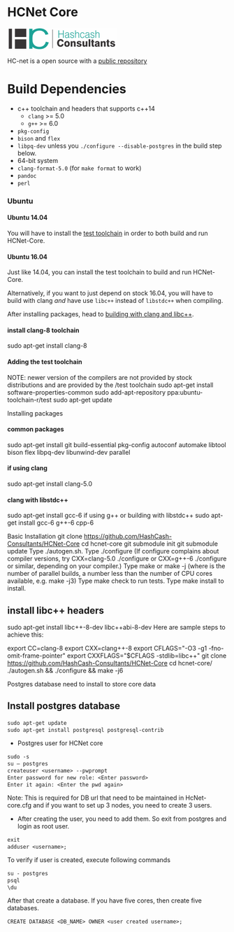 # HCNet Core

[![HashCash Consultants](https://github.com/HashCash-Consultants/HCNet-Core/raw/master/img/hashcash-logo.png)](https://www.hashcashconsultants.com/)

HC-net is a open source with a [public repository](https://github.com/HashCash-Consultants/HCNet-Core)

# Build Dependencies

- c++ toolchain and headers that supports c++14
    - `clang` >= 5.0
    - `g++` >= 6.0
- `pkg-config`
- `bison` and `flex`
- `libpq-dev` unless you `./configure --disable-postgres` in the build step below.
- 64-bit system
- `clang-format-5.0` (for `make format` to work)
- `pandoc`
- `perl`

### Ubuntu

#### Ubuntu 14.04
You will have to install the [test toolchain](#adding-the-test-toolchain) in order to both build and run HCNet-Core.

#### Ubuntu 16.04
Just like 14.04, you can install the test toolchain to build and run HCNet-Core.

Alternatively, if you want to just depend on stock 16.04, you will have to build with clang *and* have use `libc++` instead of `libstdc++` when compiling.

After installing packages, head to [building with clang and libc++](#building-with-clang-and-libc).

#### install clang-8 toolchain
sudo apt-get install clang-8

#### Adding the test toolchain
NOTE: newer version of the compilers are not provided by stock distributions and are provided by the /test toolchain
sudo apt-get install software-properties-common
sudo add-apt-repository ppa:ubuntu-toolchain-r/test
sudo apt-get update

Installing packages
#### common packages
sudo apt-get install git build-essential pkg-config autoconf automake libtool bison flex libpq-dev libunwind-dev parallel
#### if using clang
sudo apt-get install clang-5.0
#### clang with libstdc++
sudo apt-get install gcc-6
if using g++ or building with libstdc++
sudo apt-get install gcc-6 g++-6 cpp-6

Basic Installation
git clone https://github.com/HashCash-Consultants/HCNet-Core
cd hcnet-core
git submodule init
git submodule update
Type ./autogen.sh.
Type ./configure (If configure complains about compiler versions, try CXX=clang-5.0 ./configure or CXX=g++-6 ./configure or similar, depending on your compiler.)
Type make or make -j<N> (where <N> is the number of parallel builds, a number less than the number of CPU cores available, e.g. make -j3)
Type make check to run tests.
Type make install to install.

## install libc++ headers
sudo apt-get install libc++-8-dev libc++abi-8-dev
Here are sample steps to achieve this:

export CC=clang-8
export CXX=clang++-8
export CFLAGS="-O3 -g1 -fno-omit-frame-pointer"
export CXXFLAGS="$CFLAGS -stdlib=libc++"
git clone https://github.com/HashCash-Consultants/HCNet-Core
cd hcnet-core/
./autogen.sh && ./configure && make -j6

Postgres database need to install to store core data
## Install postgres database
```
sudo apt-get update
sudo apt-get install postgresql postgresql-contrib
```
- Postgres user for HCNet core
```
sudo -s
su – postgres
createuser <username> --pwprompt
Enter password for new role: <Enter password>
Enter it again: <Enter the pwd again>
```
Note: This is required for DB url that need to be maintained in HcNet-core.cfg and if you want to set up 3 nodes, you need to create 3 users.
- After creating the user, you need to add them. So exit from postgres and login as root user.
```
exit
adduser <username>;
```
To verify if user is created, execute following commands
```
su - postgres
psql
\du
```
After that create a database. If you have five cores, then create five databases.
```
CREATE DATABASE <DB_NAME> OWNER <user created username>;
```